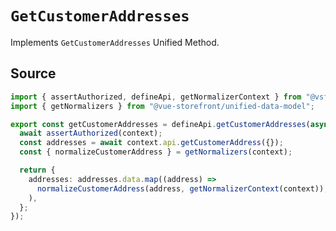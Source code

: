 # `GetCustomerAddresses`
Implements `GetCustomerAddresses` Unified Method.
        
## Source

```ts
import { assertAuthorized, defineApi, getNormalizerContext } from "@vsf-enterprise/unified-api-bigcommerce";
import { getNormalizers } from "@vue-storefront/unified-data-model";

export const getCustomerAddresses = defineApi.getCustomerAddresses(async (context) => {
  await assertAuthorized(context);
  const addresses = await context.api.getCustomerAddress({});
  const { normalizeCustomerAddress } = getNormalizers(context);

  return {
    addresses: addresses.data.map((address) =>
      normalizeCustomerAddress(address, getNormalizerContext(context)),
    ),
  };
});

```
